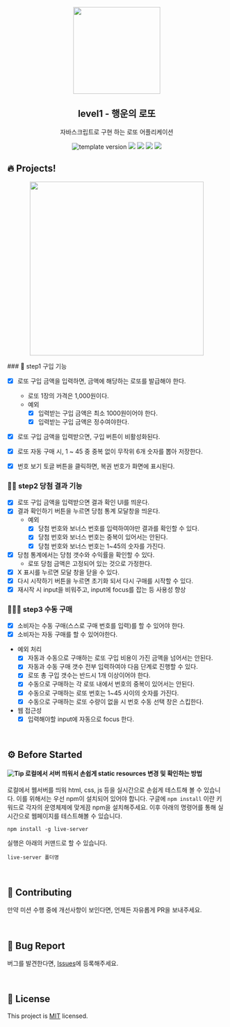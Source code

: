 <p align="middle" >
  <img width="200px;" src="./src/images/lotto_ball.png"/>
</p>
<h2 align="middle">level1 - 행운의 로또</h2>
<p align="middle">자바스크립트로 구현 하는 로또 어플리케이션</p>
<p align="middle">
<img src="https://img.shields.io/badge/version-1.0.0-blue?style=flat-square" alt="template version"/>
<img src="https://img.shields.io/badge/language-html-red.svg?style=flat-square"/>
<img src="https://img.shields.io/badge/language-css-blue.svg?style=flat-square"/>
<img src="https://img.shields.io/badge/language-js-yellow.svg?style=flat-square"/>
<a href="https://github.com/daybrush/moveable/blob/master/LICENSE" target="_blank">
  <img src="https://img.shields.io/github/license/daybrush/moveable.svg?style=flat-square&label=license&color=08CE5D"/>
  </a>
</p>

## 🔥 Projects!

<p align="middle">
  <img width="400" src="./src/images/lotto_ui.png">
</p>
### 🎯 step1 구입 기능

- [x] 로또 구입 금액을 입력하면, 금액에 해당하는 로또를 발급해야 한다.
  - 로또 1장의 가격은 1,000원이다.
  - 예외
    - [x] 입력받는 구입 금액은 최소 1000원이어야 한다.
    - [x] 입력받는 구입 금액은 정수여야한다.
- [x] 로또 구입 금액을 입력받으면, 구입 버튼이 비활성화된다.
- [x] 로또 자동 구매 시, 1 ~ 45 중 중복 없이 무작위 6개 숫자를 뽑아 저장한다.
- [x] 번호 보기 토글 버튼을 클릭하면, 복권 번호가 화면에 표시된다.


### 🎯🎯 step2 당첨 결과 기능

- [x] 로또 구입 금액을 입력받으면 결과 확인 UI를 띄운다.
- [x] 결과 확인하기 버튼을 누르면 당첨 통계 모달창을 띄운다.
  - 예외
    - [x] 당첨 번호와 보너스 번호를 입력하여야만 결과를 확인할 수 있다.
    - [x] 당첨 번호와 보너스 번호는 중복이 있어서는 안된다.
    - [x] 당첨 번호와 보너스 번호는 1~45의 숫자를 가진다.
- [x] 당첨 통계에서는 당첨 갯수와 수익률을 확인할 수 있다.
  - 로또 당첨 금액은 고정되어 있는 것으로 가정한다.
- [x] X 표시를 누르면 모달 창을 닫을 수 있다.
- [x] 다시 시작하기 버튼을 누르면 초기화 되서 다시 구매를 시작할 수 있다.
- [x] 재시작 시 input을 비워주고, input에 focus를 잡는 등 사용성 향상

### 🎯🎯🎯 step3 수동 구매

- [x] 소비자는 수동 구매(스스로 구매 번호를 입력)를 할 수 있어야 한다.
- [x] 소비자는 자동 구매를 할 수 있어야한다.
- 예외 처리
  - [x] 자동과 수동으로 구매하는 로또 구입 비용이 가진 금액을 넘어서는 안된다.
  - [x] 자동과 수동 구매 갯수 전부 입력하여야 다음 단계로 진행할 수 있다.
  - [x] 로또 총 구입 갯수는 반드시 1개 이상이어야 한다. 
  - [x] 수동으로 구매하는 각 로또 내에서 번호의 중복이 있어서는 안된다.
  - [x] 수동으로 구매하는 로또 번호는 1~45 사이의 숫자를 가진다.
  - [x] 수동으로 구매하는 로또 수량이 없을 시 번호 수동 선택 창은 스킵한다.

- 웹 접근성
  - [x] 입력해야할 input에 자동으로 focus 한다.

<br>

## ⚙️ Before Started

#### <img alt="Tip" src="https://img.shields.io/static/v1.svg?label=&message=Tip&style=flat-square&color=673ab8"> 로컬에서 서버 띄워서 손쉽게 static resources 변경 및 확인하는 방법

로컬에서 웹서버를 띄워 html, css, js 등을 실시간으로 손쉽게 테스트해 볼 수 있습니다. 이를 위해서는 우선 npm이 설치되어 있어야 합니다. 구글에 `npm install` 이란 키워드로 각자의 운영체제에 맞게끔 npm을 설치해주세요. 이후 아래의 명령어를 통해 실시간으로 웹페이지를 테스트해볼 수 있습니다.

```
npm install -g live-server
```

실행은 아래의 커맨드로 할 수 있습니다.

```
live-server 폴더명
```

<br>

## 👏 Contributing

만약 미션 수행 중에 개선사항이 보인다면, 언제든 자유롭게 PR을 보내주세요.

<br>

## 🐞 Bug Report

버그를 발견한다면, [Issues](https://github.com/woowacourse/javascript-lotto/issues)에 등록해주세요.

<br>

## 📝 License

This project is [MIT](https://github.com/woowacourse/javascript-lotto/blob/main/LICENSE) licensed.
